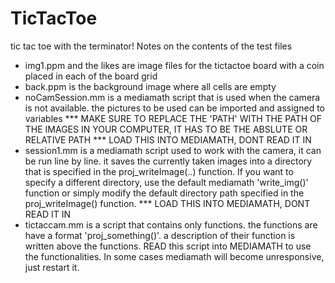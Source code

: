 # TicTacToe
tic tac toe with the terminator!
Notes on the contents of the test files
- img1.ppm and the likes are image files for the tictactoe board with a coin placed in each of the board grid
- back.ppm is the background image where all cells are empty
- noCamSession.mm is a mediamath script that is used when the camera is not available. the pictures to be used can be imported and assigned to variables
	*** MAKE SURE TO REPLACE THE 'PATH' WITH THE PATH OF THE IMAGES IN YOUR COMPUTER, IT HAS TO BE THE ABSLUTE OR RELATIVE PATH
	*** LOAD THIS INTO MEDIAMATH, DONT READ IT IN
- session1.mm is a mediamath script used to work with the camera, it can be run line by line. it saves the currently taken images into a
	directory that is specified in the proj_writeImage(..) function. If you want to specify a different directory, use the default mediamath 'write_img()'
	function or simply modify the default directory path specified in the proj_writeImage() function.
	*** LOAD THIS INTO MEDIAMATH, DONT READ IT IN
- tictaccam.mm is a script that contains only functions. the functions are have a format 'proj_something()'. a description of their function is written 
	above the functions. READ this script into MEDIAMATH to use the functionalities. In some cases mediamath will become unresponsive, just restart it.

